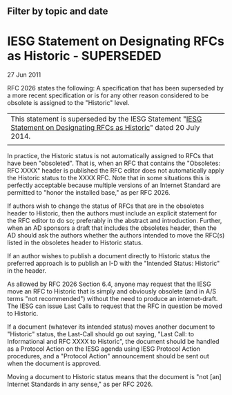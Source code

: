 Filter by topic and date
------------------------

IESG Statement on Designating RFCs as Historic - SUPERSEDED
===========================================================

27 Jun 2011

RFC 2026 states the following: A specification that has been superseded by a more recent specification or is for any other reason considered to be obsolete is assigned to the "Historic" level.



|  |
| --- |
| This statement is superseded by the IESG Statement "[IESG Statement on Designating RFCs as Historic](https://www.ietf.org/about/groups/iesg/statements/designating-rfcs-historic-2011-10-20/)" dated 20 July 2014. |
|  |

In practice, the Historic status is not automatically assigned to RFCs that have been "obsoleted". That is, when an RFC that contains the "Obsoletes: RFC XXXX" header is published the RFC editor does not automatically apply the Historic status to the XXXX RFC. Note that in some situations this is perfectly acceptable because multiple versions of an Internet Standard are permitted to "honor the installed base," as per RFC 2026.  
  
If authors wish to change the status of RFCs that are in the obsoletes header to Historic, then the authors must include an explicit statement for the RFC editor to do so; preferably in the abstract and introduction. Further, when an AD sponsors a draft that includes the obsoletes header, then the AD should ask the authors whether the authors intended to move the RFC(s) listed in the obsoletes header to Historic status.  
  
If an author wishes to publish a document directly to Historic status the preferred approach is to publish an I-D with the "Intended Status: Historic" in the header.  
  
As allowed by RFC 2026 Section 6.4, anyone may request that the IESG move an RFC to Historic that is simply and obviously obsolete (and in A/S terms "not recommended") without the need to produce an internet-draft. The IESG can issue Last Calls to request that the RFC in question be moved to Historic.  
  
If a document (whatever its intended status) moves another document to "Historic" status, the Last-Call should go out saying, "Last Call:<draft-blah-blah-blah> to Informational and RFC XXXX to Historic", the document should be handled as a Protocol Action on the IESG agenda using IESG Protocol Action procedures, and a "Protocol Action" announcement should be sent out when the document is approved.  
  
Moving a document to Historic status means that the document is "not [an] Internet Standards in any sense," as per RFC 2026.

